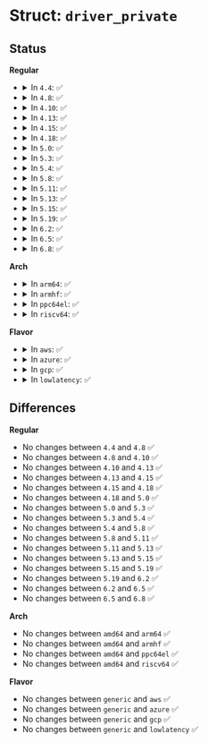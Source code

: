 # Struct: <code>driver_private</code>

## Status
<b>Regular</b>
<ul>
<li>
<details>
<summary>In <code>4.4</code>: ✅</summary>

```c
struct driver_private {
    struct kobject kobj;
    struct klist klist_devices;
    struct klist_node knode_bus;
    struct module_kobject *mkobj;
    struct device_driver *driver;
};
```
</details>
</li>
<li>
<details>
<summary>In <code>4.8</code>: ✅</summary>

```c
struct driver_private {
    struct kobject kobj;
    struct klist klist_devices;
    struct klist_node knode_bus;
    struct module_kobject *mkobj;
    struct device_driver *driver;
};
```
</details>
</li>
<li>
<details>
<summary>In <code>4.10</code>: ✅</summary>

```c
struct driver_private {
    struct kobject kobj;
    struct klist klist_devices;
    struct klist_node knode_bus;
    struct module_kobject *mkobj;
    struct device_driver *driver;
};
```
</details>
</li>
<li>
<details>
<summary>In <code>4.13</code>: ✅</summary>

```c
struct driver_private {
    struct kobject kobj;
    struct klist klist_devices;
    struct klist_node knode_bus;
    struct module_kobject *mkobj;
    struct device_driver *driver;
};
```
</details>
</li>
<li>
<details>
<summary>In <code>4.15</code>: ✅</summary>

```c
struct driver_private {
    struct kobject kobj;
    struct klist klist_devices;
    struct klist_node knode_bus;
    struct module_kobject *mkobj;
    struct device_driver *driver;
};
```
</details>
</li>
<li>
<details>
<summary>In <code>4.18</code>: ✅</summary>

```c
struct driver_private {
    struct kobject kobj;
    struct klist klist_devices;
    struct klist_node knode_bus;
    struct module_kobject *mkobj;
    struct device_driver *driver;
};
```
</details>
</li>
<li>
<details>
<summary>In <code>5.0</code>: ✅</summary>

```c
struct driver_private {
    struct kobject kobj;
    struct klist klist_devices;
    struct klist_node knode_bus;
    struct module_kobject *mkobj;
    struct device_driver *driver;
};
```
</details>
</li>
<li>
<details>
<summary>In <code>5.3</code>: ✅</summary>

```c
struct driver_private {
    struct kobject kobj;
    struct klist klist_devices;
    struct klist_node knode_bus;
    struct module_kobject *mkobj;
    struct device_driver *driver;
};
```
</details>
</li>
<li>
<details>
<summary>In <code>5.4</code>: ✅</summary>

```c
struct driver_private {
    struct kobject kobj;
    struct klist klist_devices;
    struct klist_node knode_bus;
    struct module_kobject *mkobj;
    struct device_driver *driver;
};
```
</details>
</li>
<li>
<details>
<summary>In <code>5.8</code>: ✅</summary>

```c
struct driver_private {
    struct kobject kobj;
    struct klist klist_devices;
    struct klist_node knode_bus;
    struct module_kobject *mkobj;
    struct device_driver *driver;
};
```
</details>
</li>
<li>
<details>
<summary>In <code>5.11</code>: ✅</summary>

```c
struct driver_private {
    struct kobject kobj;
    struct klist klist_devices;
    struct klist_node knode_bus;
    struct module_kobject *mkobj;
    struct device_driver *driver;
};
```
</details>
</li>
<li>
<details>
<summary>In <code>5.13</code>: ✅</summary>

```c
struct driver_private {
    struct kobject kobj;
    struct klist klist_devices;
    struct klist_node knode_bus;
    struct module_kobject *mkobj;
    struct device_driver *driver;
};
```
</details>
</li>
<li>
<details>
<summary>In <code>5.15</code>: ✅</summary>

```c
struct driver_private {
    struct kobject kobj;
    struct klist klist_devices;
    struct klist_node knode_bus;
    struct module_kobject *mkobj;
    struct device_driver *driver;
};
```
</details>
</li>
<li>
<details>
<summary>In <code>5.19</code>: ✅</summary>

```c
struct driver_private {
    struct kobject kobj;
    struct klist klist_devices;
    struct klist_node knode_bus;
    struct module_kobject *mkobj;
    struct device_driver *driver;
};
```
</details>
</li>
<li>
<details>
<summary>In <code>6.2</code>: ✅</summary>

```c
struct driver_private {
    struct kobject kobj;
    struct klist klist_devices;
    struct klist_node knode_bus;
    struct module_kobject *mkobj;
    struct device_driver *driver;
};
```
</details>
</li>
<li>
<details>
<summary>In <code>6.5</code>: ✅</summary>

```c
struct driver_private {
    struct kobject kobj;
    struct klist klist_devices;
    struct klist_node knode_bus;
    struct module_kobject *mkobj;
    struct device_driver *driver;
};
```
</details>
</li>
<li>
<details>
<summary>In <code>6.8</code>: ✅</summary>

```c
struct driver_private {
    struct kobject kobj;
    struct klist klist_devices;
    struct klist_node knode_bus;
    struct module_kobject *mkobj;
    struct device_driver *driver;
};
```
</details>
</li>
</ul>
<b>Arch</b>
<ul>
<li>
<details>
<summary>In <code>arm64</code>: ✅</summary>

```c
struct driver_private {
    struct kobject kobj;
    struct klist klist_devices;
    struct klist_node knode_bus;
    struct module_kobject *mkobj;
    struct device_driver *driver;
};
```
</details>
</li>
<li>
<details>
<summary>In <code>armhf</code>: ✅</summary>

```c
struct driver_private {
    struct kobject kobj;
    struct klist klist_devices;
    struct klist_node knode_bus;
    struct module_kobject *mkobj;
    struct device_driver *driver;
};
```
</details>
</li>
<li>
<details>
<summary>In <code>ppc64el</code>: ✅</summary>

```c
struct driver_private {
    struct kobject kobj;
    struct klist klist_devices;
    struct klist_node knode_bus;
    struct module_kobject *mkobj;
    struct device_driver *driver;
};
```
</details>
</li>
<li>
<details>
<summary>In <code>riscv64</code>: ✅</summary>

```c
struct driver_private {
    struct kobject kobj;
    struct klist klist_devices;
    struct klist_node knode_bus;
    struct module_kobject *mkobj;
    struct device_driver *driver;
};
```
</details>
</li>
</ul>
<b>Flavor</b>
<ul>
<li>
<details>
<summary>In <code>aws</code>: ✅</summary>

```c
struct driver_private {
    struct kobject kobj;
    struct klist klist_devices;
    struct klist_node knode_bus;
    struct module_kobject *mkobj;
    struct device_driver *driver;
};
```
</details>
</li>
<li>
<details>
<summary>In <code>azure</code>: ✅</summary>

```c
struct driver_private {
    struct kobject kobj;
    struct klist klist_devices;
    struct klist_node knode_bus;
    struct module_kobject *mkobj;
    struct device_driver *driver;
};
```
</details>
</li>
<li>
<details>
<summary>In <code>gcp</code>: ✅</summary>

```c
struct driver_private {
    struct kobject kobj;
    struct klist klist_devices;
    struct klist_node knode_bus;
    struct module_kobject *mkobj;
    struct device_driver *driver;
};
```
</details>
</li>
<li>
<details>
<summary>In <code>lowlatency</code>: ✅</summary>

```c
struct driver_private {
    struct kobject kobj;
    struct klist klist_devices;
    struct klist_node knode_bus;
    struct module_kobject *mkobj;
    struct device_driver *driver;
};
```
</details>
</li>
</ul>

## Differences
<b>Regular</b>
<ul>
<li>
No changes between <code>4.4</code> and <code>4.8</code> ✅
</li>
<li>
No changes between <code>4.8</code> and <code>4.10</code> ✅
</li>
<li>
No changes between <code>4.10</code> and <code>4.13</code> ✅
</li>
<li>
No changes between <code>4.13</code> and <code>4.15</code> ✅
</li>
<li>
No changes between <code>4.15</code> and <code>4.18</code> ✅
</li>
<li>
No changes between <code>4.18</code> and <code>5.0</code> ✅
</li>
<li>
No changes between <code>5.0</code> and <code>5.3</code> ✅
</li>
<li>
No changes between <code>5.3</code> and <code>5.4</code> ✅
</li>
<li>
No changes between <code>5.4</code> and <code>5.8</code> ✅
</li>
<li>
No changes between <code>5.8</code> and <code>5.11</code> ✅
</li>
<li>
No changes between <code>5.11</code> and <code>5.13</code> ✅
</li>
<li>
No changes between <code>5.13</code> and <code>5.15</code> ✅
</li>
<li>
No changes between <code>5.15</code> and <code>5.19</code> ✅
</li>
<li>
No changes between <code>5.19</code> and <code>6.2</code> ✅
</li>
<li>
No changes between <code>6.2</code> and <code>6.5</code> ✅
</li>
<li>
No changes between <code>6.5</code> and <code>6.8</code> ✅
</li>
</ul>
<b>Arch</b>
<ul>
<li>
No changes between <code>amd64</code> and <code>arm64</code> ✅
</li>
<li>
No changes between <code>amd64</code> and <code>armhf</code> ✅
</li>
<li>
No changes between <code>amd64</code> and <code>ppc64el</code> ✅
</li>
<li>
No changes between <code>amd64</code> and <code>riscv64</code> ✅
</li>
</ul>
<b>Flavor</b>
<ul>
<li>
No changes between <code>generic</code> and <code>aws</code> ✅
</li>
<li>
No changes between <code>generic</code> and <code>azure</code> ✅
</li>
<li>
No changes between <code>generic</code> and <code>gcp</code> ✅
</li>
<li>
No changes between <code>generic</code> and <code>lowlatency</code> ✅
</li>
</ul>
